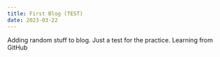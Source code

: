 ```yaml
---
title: First Blog (TEST)
date: 2023-03-22
---
```


Adding random stuff to blog.
Just a test for the practice.
Learning from GitHub
